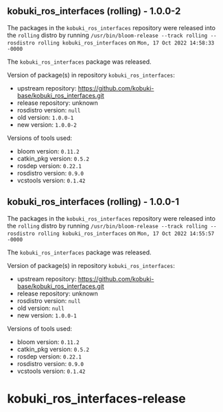 ## kobuki_ros_interfaces (rolling) - 1.0.0-2

The packages in the `kobuki_ros_interfaces` repository were released into the `rolling` distro by running `/usr/bin/bloom-release --track rolling --rosdistro rolling kobuki_ros_interfaces` on `Mon, 17 Oct 2022 14:58:33 -0000`

The `kobuki_ros_interfaces` package was released.

Version of package(s) in repository `kobuki_ros_interfaces`:

- upstream repository: https://github.com/kobuki-base/kobuki_ros_interfaces.git
- release repository: unknown
- rosdistro version: `null`
- old version: `1.0.0-1`
- new version: `1.0.0-2`

Versions of tools used:

- bloom version: `0.11.2`
- catkin_pkg version: `0.5.2`
- rosdep version: `0.22.1`
- rosdistro version: `0.9.0`
- vcstools version: `0.1.42`


## kobuki_ros_interfaces (rolling) - 1.0.0-1

The packages in the `kobuki_ros_interfaces` repository were released into the `rolling` distro by running `/usr/bin/bloom-release --track rolling --rosdistro rolling kobuki_ros_interfaces` on `Mon, 17 Oct 2022 14:55:57 -0000`

The `kobuki_ros_interfaces` package was released.

Version of package(s) in repository `kobuki_ros_interfaces`:

- upstream repository: https://github.com/kobuki-base/kobuki_ros_interfaces.git
- release repository: unknown
- rosdistro version: `null`
- old version: `null`
- new version: `1.0.0-1`

Versions of tools used:

- bloom version: `0.11.2`
- catkin_pkg version: `0.5.2`
- rosdep version: `0.22.1`
- rosdistro version: `0.9.0`
- vcstools version: `0.1.42`


# kobuki_ros_interfaces-release

